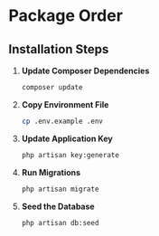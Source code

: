 # Package Order

## Installation Steps

1. **Update Composer Dependencies**
    ```bash
    composer update
    ```

2. **Copy Environment File**
    ```bash
    cp .env.example .env
    ```

3. **Update Application Key**
    ```bash
    php artisan key:generate
    ```

4. **Run Migrations**
    ```bash
    php artisan migrate
    ```

5. **Seed the Database**
    ```bash
    php artisan db:seed
    ```
